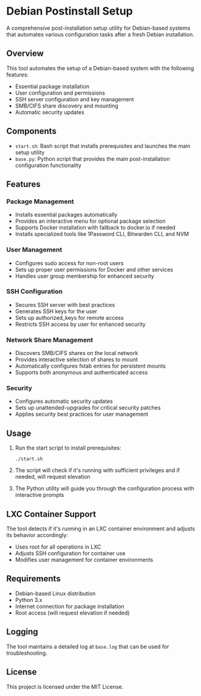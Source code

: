 # Debian Postinstall Setup

A comprehensive post-installation setup utility for Debian-based systems that automates various configuration tasks after a fresh Debian installation.

## Overview

This tool automates the setup of a Debian-based system with the following features:
- Essential package installation
- User configuration and permissions
- SSH server configuration and key management
- SMB/CIFS share discovery and mounting
- Automatic security updates

## Components

- `start.sh`: Bash script that installs prerequisites and launches the main setup utility
- `base.py`: Python script that provides the main post-installation configuration functionality

## Features

### Package Management
- Installs essential packages automatically
- Provides an interactive menu for optional package selection
- Supports Docker installation with fallback to docker.io if needed
- Installs specialized tools like 1Password CLI, Bitwarden CLI, and NVM

### User Management
- Configures sudo access for non-root users
- Sets up proper user permissions for Docker and other services
- Handles user group membership for enhanced security

### SSH Configuration
- Secures SSH server with best practices
- Generates SSH keys for the user
- Sets up authorized_keys for remote access
- Restricts SSH access by user for enhanced security

### Network Share Management
- Discovers SMB/CIFS shares on the local network
- Provides interactive selection of shares to mount
- Automatically configures fstab entries for persistent mounts
- Supports both anonymous and authenticated access

### Security
- Configures automatic security updates
- Sets up unattended-upgrades for critical security patches
- Applies security best practices for user management

## Usage

1. Run the start script to install prerequisites:
   ```
   ./start.sh
   ```

2. The script will check if it's running with sufficient privileges and if needed, will request elevation

3. The Python utility will guide you through the configuration process with interactive prompts

## LXC Container Support

The tool detects if it's running in an LXC container environment and adjusts its behavior accordingly:
- Uses root for all operations in LXC
- Adjusts SSH configuration for container use
- Modifies user management for container environments

## Requirements

- Debian-based Linux distribution
- Python 3.x
- Internet connection for package installation
- Root access (will request elevation if needed)

## Logging

The tool maintains a detailed log at `base.log` that can be used for troubleshooting.

## License

This project is licensed under the MIT License.
